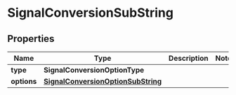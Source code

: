 

# SignalConversionSubString


## Properties

| Name | Type | Description | Notes |
|------------ | ------------- | ------------- | -------------|
|**type** | **SignalConversionOptionType** |  |  |
|**options** | [**SignalConversionOptionSubString**](SignalConversionOptionSubString.md) |  |  |



